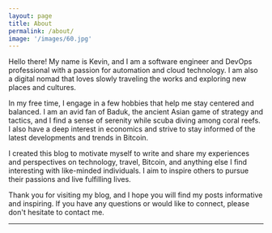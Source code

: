 ```yaml
---
layout: page
title: About
permalink: /about/
image: '/images/60.jpg'
---
```


Hello there! My name is Kevin, and I am a software engineer and DevOps professional with a passion for automation and cloud technology. I am also a digital nomad that loves slowly traveling the works and exploring new places and cultures.

In my free time, I engage in a few hobbies that help me stay centered and balanced. I am an avid fan of Baduk, the ancient Asian game of strategy and tactics, and I find a sense of serenity while scuba diving among coral reefs. I also have a deep interest in economics and strive to stay informed of the latest developments and trends in Bitcoin.

I created this blog to motivate myself to write and share my experiences and perspectives on technology, travel, Bitcoin, and anything else I find interesting with like-minded individuals. I aim to inspire others to pursue their passions and live fulfilling lives.

Thank you for visiting my blog, and I hope you will find my posts informative and inspiring. If you have any questions or would like to connect, please don't hesitate to contact me.

<hr>